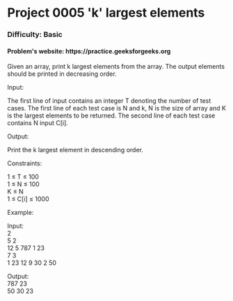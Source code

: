 <h1>Project 0005 'k' largest elements</h1>
<h3>Difficulty: Basic </h3>
<h4>Problem's website: https://practice.geeksforgeeks.org </h4>
Given an array, print k largest elements from the array.  The output elements should be printed in decreasing order.

Input:

The first line of input contains an integer T denoting the number of test cases.
The first line of each test case is N and k, N is the size of array and K is the largest elements to be returned.
The second line of each test case contains N input C[i].

Output:

Print the k largest element in descending order.

Constraints:

1 ≤ T ≤ 100 </br>
1 ≤ N ≤ 100</br>
K ≤ N</br>
1 ≤ C[i] ≤ 1000</br>

Example:</br>

Input:</br>
2</br>
5 2</br>
12 5 787 1 23</br>
7 3</br>
1 23 12 9 30 2 50</br>

Output:</br>
787 23</br>
50 30 23</br>
